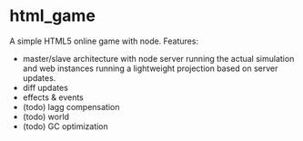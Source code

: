 html_game
=========

A simple HTML5 online game with node.
Features:
- master/slave architecture with node server running the actual simulation and
web instances running a lightweight projection based on server updates.
- diff updates
- effects & events
- (todo) lagg compensation
- (todo) world
- (todo) GC optimization
